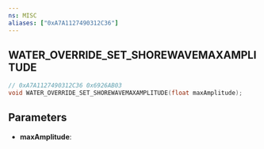 ```yaml
---
ns: MISC
aliases: ["0xA7A1127490312C36"]
---
```

## WATER_OVERRIDE_SET_SHOREWAVEMAXAMPLITUDE

```c
// 0xA7A1127490312C36 0x6926AB03
void WATER_OVERRIDE_SET_SHOREWAVEMAXAMPLITUDE(float maxAmplitude);
```


## Parameters
* **maxAmplitude**: 

